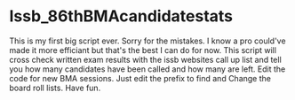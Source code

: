 # Issb_86thBMAcandidatestats
This is my first big script ever. Sorry for the mistakes. I know a pro could've made it more efficiant but that's the best I can do for now.
This script will cross check written exam results with the issb websites call up list and tell you how many candidates have been called and how many are left.
Edit the code for new BMA sessions. Just edit the prefix to find and Change the board roll lists.
Have fun.

